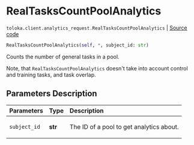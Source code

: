 # RealTasksCountPoolAnalytics
`toloka.client.analytics_request.RealTasksCountPoolAnalytics` | [Source code](https://github.com/Toloka/toloka-kit/blob/v1.2.0/src/client/analytics_request.py#L68)

```python
RealTasksCountPoolAnalytics(self, *, subject_id: str)
```

Counts the number of general tasks in a pool.


Note, that `RealTasksCountPoolAnalytics` doesn't take into account control and training tasks, and task overlap.

## Parameters Description

| Parameters | Type | Description |
| :----------| :----| :-----------|
`subject_id`|**str**|<p>The ID of a pool to get analytics about.</p>

